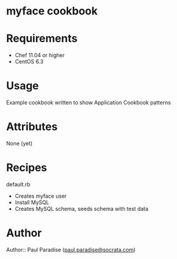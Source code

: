 # myface cookbook

# Requirements
- Chef 11.04 or higher
- CentOS 6.3

# Usage
Example cookbook written to show Application Cookbook patterns

# Attributes
None (yet)

# Recipes
default.rb
 - Creates myface user
 - Install MySQL
 - Creates MySQL schema, seeds schema with test data

# Author

Author:: Paul Paradise (<paul.paradise@socrata.com>)
